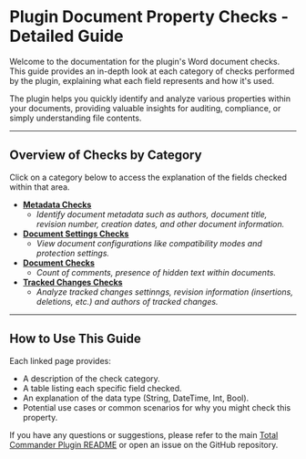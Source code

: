 # Plugin Document Property Checks - Detailed Guide

Welcome to the documentation for the plugin's Word document checks. This guide provides an in-depth look at each category of checks performed by the plugin, explaining what each field represents and how it's used.

The plugin helps you quickly identify and analyze various properties within your documents, providing valuable insights for auditing, compliance, or simply understanding file contents.

---

## Overview of Checks by Category

Click on a category below to access the explanation of the fields checked within that area.

* [**Metadata Checks**](docs/metadata-checks.md)
    * *Identify document metadata such as authors, document title, revision number, creation dates, and other document information.*
* [**Document Settings Checks**](docs/document-settings-checks.md)
    * *View document configurations like compatibility modes and protection settings.*
* [**Document Checks**](docs/document-checks.md)
    * *Count of comments, presence of hidden text within documents.*
* [**Tracked Changes Checks**](docs/tracked-changes-checks.md)
    * *Analyze tracked changes settinngs, revision information (insertions, deletions, etc.) and authors of tracked changes.*

---

## How to Use This Guide

Each linked page provides:
* A description of the check category.
* A table listing each specific field checked.
* An explanation of the data type (String, DateTime, Int, Bool).
* Potential use cases or common scenarios for why you might check this property.

If you have any questions or suggestions, please refer to the main [Total Commander Plugin README](../README.md) or open an issue on the GitHub repository.
